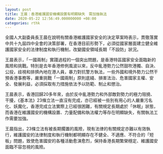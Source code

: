```yaml
---
layout: post
title: 王晨：香港維護國安機構設置有明顯缺失　需加強執法
date: 2020-05-22 12:56:49.000000000 +08:00
categories: rthk
---
```


全國人大副委員長王晨在說明有關香港維護國家安全的決定草案時表示，貫徹落實中共十九屆四中全會的決策部署，在香港目前形勢下，必須從國家層面建立健全維護國家安全的法律制度和執行機制，改變國安領域長期「不設防」狀況。

王晨表示，「一國兩制」實踐過程的一個突出問題，是香港特區國家安全面臨新的風險和挑戰。特別是去年香港修例風波以來，反中亂港勢力公然鼓吹港獨、自決、公投，歧視和排擠內地在港人員，暴力對抗警方執法，一些外國和境外勢力公然干預香港事務等，嚴重挑戰「一國兩制」原則底綫、損害法治、危害國家主權、安全、發展利益，必須採取有力措施依法予以防範、制止和懲治。

王晨表示，香港回歸20多年來，由於反中亂港勢力和外部敵對勢力的極力阻撓、干擾，《基本法》23條立法一直沒有完成，亦已經被一些別有用心的人嚴重污名化、妖魔化，香港完成立法實際上已經很困難，有關規定長期處於「休眠」狀態，而香港在維護國安的機構設置、力量配備和執法權力等存在明顯缺失，有關執法工作需要加強。

王晨指出，23條立法有被長期擱置的風險，現有法律的有關規定亦難以有效執行，維護國安的法律制度和執行機制都明顯存在不健全、不適應、不符合的「短板」問題，致使危害國安的各種活動愈演愈烈，保持香港長期繁榮穩定、維護國安面臨不容忽視的風險。
